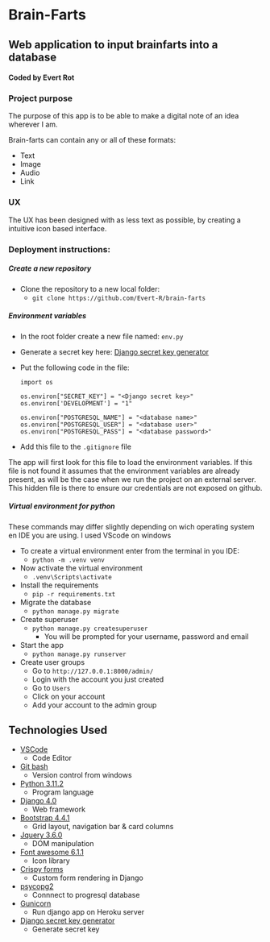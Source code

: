 # Brain-Farts
## Web application to input brainfarts into a database
#### Coded by Evert Rot

### Project purpose

The purpose of this app is to be able to make a digital note of an idea wherever I am.

Brain-farts can contain any or all of these formats:
- Text
- Image
- Audio
- Link

### UX

The UX has been designed with as less text as possible, by creating a intuitive icon based interface.

### Deployment instructions:

##### Create a new repository
- Clone the repository to a new local folder:
    - ``` git clone https://github.com/Evert-R/brain-farts ```

##### Environment variables
- In the root folder create a new file named: ```env.py```
- Generate a secret key here: [Django secret key generator](https://miniwebtool.com/django-secret-key-generator/)
- Put the following code in the file:
          
      import os

      os.environ["SECRET_KEY"] = "<Django secret key>"
      os.environ['DEVELOPMENT'] = "1"

      os.environ["POSTGRESQL_NAME"] = "<database name>"
      os.environ["POSTGRESQL_USER"] = "<database user>"
      os.environ["POSTGRESQL_PASS"] = "<database password>"

- Add this file to the ```.gitignore``` file

The app will first look for this file to load the environment variables. If this file is not found it assumes that the environment variables are already present, as will be the case when we run the project on an external server. This hidden file is there to ensure our credentials are not exposed on github.

##### Virtual environment for python

  These commands may differ slightly depending on wich operating system en IDE you are using. I used VScode on windows

- To create a virtual environment enter from the terminal in you IDE: 
    - ```python -m .venv venv```
- Now activate the virtual environment
    - ```.venv\Scripts\activate```
- Install the requirements
    - ```pip -r requirements.txt```
- Migrate the database
  - ```python manage.py migrate```
- Create superuser
  - ```python manage.py createsuperuser```
    - You will be prompted for your username, password and email
- Start the app
    - ```python manage.py runserver```
- Create user groups
  - Go to ```http://127.0.0.1:8000/admin/```
  - Login with the account you just created
  - Go to ```Users```
  - Click on your account
  - Add your account to the admin group

## Technologies Used
- [VSCode](https://code.visualstudio.com)
  - Code Editor
- [Git bash](https://gitforwindows.org)
  - Version control from windows
- [Python 3.11.2](https://www.python.org)
  - Program language
- [Django 4.0](https://www.djangoproject.com)
  - Web framework
- [Bootstrap 4.4.1](https://getbootstrap.com/)
  - Grid layout, navigation bar & card columns
- [Jquery 3.6.0](https://jquery.com/)
  - DOM manipulation
- [Font awesome 6.1.1](https://fontawesome.com/)
  - Icon library
- [Crispy forms](https://django-crispy-forms.readthedocs.io/)
  - Custom form rendering in Django
- [psycopg2](https://pypi.org/project/psycopg2)
  - Connnect to progresql database
- [Gunicorn](https://gunicorn.org)
  - Run django app on Heroku server 
- [Django secret key generator](https://miniwebtool.com/django-secret-key-generator/)
  - Generate secret key 
